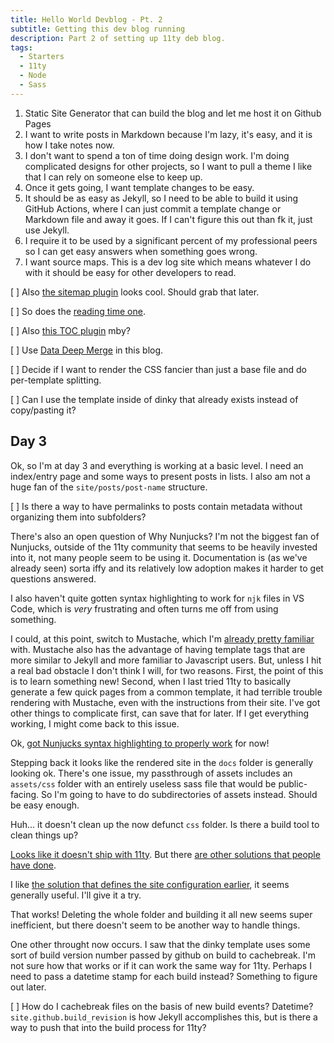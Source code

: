 ```yaml
---
title: Hello World Devblog - Pt. 2
subtitle: Getting this dev blog running
description: Part 2 of setting up 11ty deb blog.
tags:
  - Starters
  - 11ty
  - Node
  - Sass
---
```



1. Static Site Generator that can build the blog and let me host it on Github Pages
2. I want to write posts in Markdown because I'm lazy, it's easy, and it is how I take notes now.
3. I don't want to spend a ton of time doing design work. I'm doing complicated designs for other projects, so I want to pull a theme I like that I can rely on someone else to keep up.
4. Once it gets going, I want template changes to be easy.
5. It should be as easy as Jekyll, so I need to be able to build it using GitHub Actions, where I can just commit a template change or Markdown file and away it goes. If I can't figure this out than fk it, just use Jekyll.
6. I require it to be used by a significant percent of my professional peers so I can get easy answers when something goes wrong.
7. I want source maps. This is a dev log site which means whatever I do with it should be easy for other developers to read.

[ ] Also [the sitemap plugin](https://www.npmjs.com/package/@quasibit/eleventy-plugin-sitemap) looks cool. Should grab that later.

[ ] So does the [reading time one](https://www.npmjs.com/package/eleventy-plugin-reading-time).

[ ] Also [this TOC plugin](https://github.com/jdsteinbach/eleventy-plugin-toc/blob/master/src/BuildTOC.js) mby?

[ ] Use [Data Deep Merge](https://www.11ty.dev/docs/data-deep-merge/) in this blog.

[ ] Decide if I want to render the CSS fancier than just a base file and do per-template splitting.

[ ] Can I use the template inside of dinky that already exists instead of copy/pasting it?

## Day 3

Ok, so I'm at day 3 and everything is working at a basic level. I need an index/entry page and some ways to present posts in lists. I also am not a huge fan of the `site/posts/post-name` structure.

[ ] Is there a way to have permalinks to posts contain metadata without organizing them into subfolders?

There's also an open question of Why Nunjucks? I'm not the biggest fan of Nunjucks, outside of the 11ty community that seems to be heavily invested into it, not many people seem to be using it. Documentation is (as we've already seen) sorta iffy and its relatively low adoption makes it harder to get questions answered.

I also haven't quite gotten syntax highlighting to work for `njk` files in VS Code, which is *very* frustrating and often turns me off from using something.

I could, at this point, switch to Mustache, which I'm [already pretty familiar](https://glitch.com/edit/#!/thespin?path=server.js) with. Mustache also has the advantage of having template tags that are more similar to Jekyll and more familiar to Javascript users. But, unless I hit a real bad obstacle I don't think I will, for two reasons. First, the point of this is to learn something new! Second, when I last tried 11ty to basically generate a few quick pages from a common template, it had terrible trouble rendering with Mustache, even with the instructions from their site. I've got other things to complicate first, can save that for later. If I get everything working, I might come back to this issue.

Ok, [got Nunjucks syntax highlighting to properly work](https://marketplace.visualstudio.com/items?itemName=ronnidc.nunjucks) for now!

Stepping back it looks like the rendered site in the `docs` folder is generally looking ok. There's one issue, my passthrough of assets includes an `assets/css` folder with an entirely useless sass file that would be public-facing. So I'm going to have to do subdirectories of assets instead. Should be easy enough.

Huh... it doesn't clean up the now defunct `css` folder. Is there a build tool to clean things up?

[Looks like it doesn't ship with 11ty](https://github.com/11ty/eleventy/issues/19). But there [are other solutions that people have done](https://github.com/11ty/eleventy/issues/744).

I like [the solution that defines the site configuration earlier](https://github.com/11ty/eleventy/issues/744#issuecomment-800323968), it seems generally useful. I'll give it a try.

That works! Deleting the whole folder and building it all new seems super inefficient, but there doesn't seem to be another way to handle things.

One other throught now occurs. I saw that the dinky template uses some sort of build version number passed by github on build to cachebreak. I'm not sure how that works or if it can work the same way for 11ty. Perhaps I need to pass a datetime stamp for each build instead? Something to figure out later.

[ ] How do I cachebreak files on the basis of new build events? Datetime? `site.github.build_revision` is how Jekyll accomplishes this, but is there a way to push that into the build process for 11ty?


